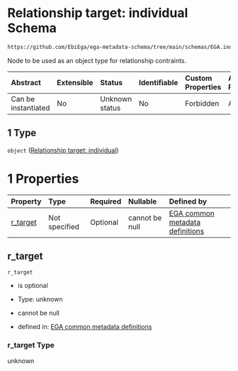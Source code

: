 # Relationship target: individual Schema

```txt
https://github.com/EbiEga/ega-metadata-schema/tree/main/schemas/EGA.individual.json#/properties/individual_relationships/items/allOf/1/anyOf/1/allOf/1/anyOf/1
```

Node to be used as an object type for relationship contraints.

| Abstract            | Extensible | Status         | Identifiable | Custom Properties | Additional Properties | Access Restrictions | Defined In                                                                           |
| :------------------ | :--------- | :------------- | :----------- | :---------------- | :-------------------- | :------------------ | :----------------------------------------------------------------------------------- |
| Can be instantiated | No         | Unknown status | No           | Forbidden         | Allowed               | none                | [EGA.individual.json\*](../../../schemas/EGA.individual.json "open original schema") |

## 1 Type

`object` ([Relationship target: individual](ega-12-definitions-relationship-target-individual.md))

# 1 Properties

| Property               | Type          | Required | Nullable       | Defined by                                                                                                                                                                                                                                                     |
| :--------------------- | :------------ | :------- | :------------- | :------------------------------------------------------------------------------------------------------------------------------------------------------------------------------------------------------------------------------------------------------------- |
| [r\_target](#r_target) | Not specified | Optional | cannot be null | [EGA common metadata definitions](ega-12-definitions-relationship-target-individual-properties-r_target.md "https://github.com/EbiEga/ega-metadata-schema/tree/main/schemas/EGA.common-definitions.json#/definitions/r-target-individual/properties/r_target") |

## r\_target



`r_target`

*   is optional

*   Type: unknown

*   cannot be null

*   defined in: [EGA common metadata definitions](ega-12-definitions-relationship-target-individual-properties-r_target.md "https://github.com/EbiEga/ega-metadata-schema/tree/main/schemas/EGA.common-definitions.json#/definitions/r-target-individual/properties/r_target")

### r\_target Type

unknown
